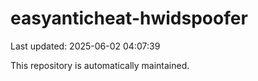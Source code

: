 # easyanticheat-hwidspoofer

Last updated: 2025-06-02 04:07:39

This repository is automatically maintained.
